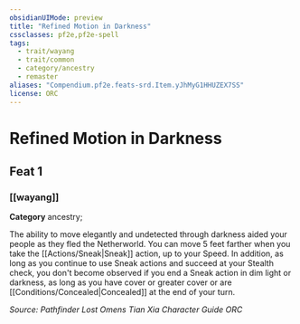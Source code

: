 ```yaml
---
obsidianUIMode: preview
title: "Refined Motion in Darkness"
cssclasses: pf2e,pf2e-spell
tags:
  - trait/wayang
  - trait/common
  - category/ancestry
  - remaster
aliases: "Compendium.pf2e.feats-srd.Item.yJhMyG1HHUZEX7SS"
license: ORC
---
```

# Refined Motion in Darkness
## Feat 1
### [[wayang]]

**Category** ancestry; 




The ability to move elegantly and undetected through darkness aided your people as they fled the Netherworld. You can move 5 feet farther when you take the [[Actions/Sneak|Sneak]] action, up to your Speed. In addition, as long as you continue to use Sneak actions and succeed at your Stealth check, you don't become observed if you end a Sneak action in dim light or darkness, as long as you have cover or greater cover or are [[Conditions/Concealed|Concealed]] at the end of your turn.

*Source: Pathfinder Lost Omens Tian Xia Character Guide*
*ORC*